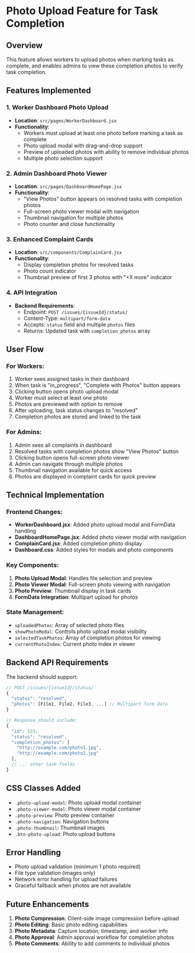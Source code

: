 # Photo Upload Feature for Task Completion

## Overview
This feature allows workers to upload photos when marking tasks as complete, and enables admins to view these completion photos to verify task completion.

## Features Implemented

### 1. Worker Dashboard Photo Upload
- **Location**: `src/pages/WorkerDashboard.jsx`
- **Functionality**: 
  - Workers must upload at least one photo before marking a task as complete
  - Photo upload modal with drag-and-drop support
  - Preview of uploaded photos with ability to remove individual photos
  - Multiple photo selection support

### 2. Admin Dashboard Photo Viewer
- **Location**: `src/pages/DashboardHomePage.jsx`
- **Functionality**:
  - "View Photos" button appears on resolved tasks with completion photos
  - Full-screen photo viewer modal with navigation
  - Thumbnail navigation for multiple photos
  - Photo counter and close functionality

### 3. Enhanced Complaint Cards
- **Location**: `src/components/ComplainCard.jsx`
- **Functionality**:
  - Display completion photos for resolved tasks
  - Photo count indicator
  - Thumbnail preview of first 3 photos with "+X more" indicator

### 4. API Integration
- **Backend Requirements**:
  - Endpoint: `POST /issues/{issueId}/status/`
  - Content-Type: `multipart/form-data`
  - Accepts: `status` field and multiple `photos` files
  - Returns: Updated task with `completion_photos` array

## User Flow

### For Workers:
1. Worker sees assigned tasks in their dashboard
2. When task is "in_progress", "Complete with Photos" button appears
3. Clicking button opens photo upload modal
4. Worker must select at least one photo
5. Photos are previewed with option to remove
6. After uploading, task status changes to "resolved"
7. Completion photos are stored and linked to the task

### For Admins:
1. Admin sees all complaints in dashboard
2. Resolved tasks with completion photos show "View Photos" button
3. Clicking button opens full-screen photo viewer
4. Admin can navigate through multiple photos
5. Thumbnail navigation available for quick access
6. Photos are displayed in complaint cards for quick preview

## Technical Implementation

### Frontend Changes:
- **WorkerDashboard.jsx**: Added photo upload modal and FormData handling
- **DashboardHomePage.jsx**: Added photo viewer modal with navigation
- **ComplainCard.jsx**: Added completion photo display
- **Dashboard.css**: Added styles for modals and photo components

### Key Components:
1. **Photo Upload Modal**: Handles file selection and preview
2. **Photo Viewer Modal**: Full-screen photo viewing with navigation
3. **Photo Preview**: Thumbnail display in task cards
4. **FormData Integration**: Multipart upload for photos

### State Management:
- `uploadedPhotos`: Array of selected photo files
- `showPhotoModal`: Controls photo upload modal visibility
- `selectedTaskPhotos`: Array of completion photos for viewing
- `currentPhotoIndex`: Current photo index in viewer

## Backend API Requirements

The backend should support:
```javascript
// POST /issues/{issueId}/status/
{
  "status": "resolved",
  "photos": [File1, File2, File3, ...] // Multipart form data
}

// Response should include:
{
  "id": 123,
  "status": "resolved",
  "completion_photos": [
    "http://example.com/photo1.jpg",
    "http://example.com/photo2.jpg"
  ],
  // ... other task fields
}
```

## CSS Classes Added

- `.photo-upload-modal`: Photo upload modal container
- `.photo-viewer-modal`: Photo viewer modal container
- `.photo-preview`: Photo preview container
- `.photo-navigation`: Navigation buttons
- `.photo-thumbnail`: Thumbnail images
- `.btn-photo-upload`: Photo upload buttons

## Error Handling

- Photo upload validation (minimum 1 photo required)
- File type validation (images only)
- Network error handling for upload failures
- Graceful fallback when photos are not available

## Future Enhancements

1. **Photo Compression**: Client-side image compression before upload
2. **Photo Editing**: Basic photo editing capabilities
3. **Photo Metadata**: Capture location, timestamp, and worker info
4. **Photo Approval**: Admin approval workflow for completion photos
5. **Photo Comments**: Ability to add comments to individual photos 